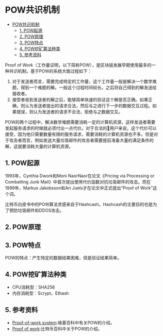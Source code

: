 #  POW共识机制

<!-- TOC -->

- [POW共识机制](#pow%E5%85%B1%E8%AF%86%E6%9C%BA%E5%88%B6)
    - [1. POW起源](#1-pow%E8%B5%B7%E6%BA%90)
    - [2. POW原理](#2-pow%E5%8E%9F%E7%90%86)
    - [3. POW特点](#3-pow%E7%89%B9%E7%82%B9)
    - [4. POW挖矿算法种类](#4-pow%E6%8C%96%E7%9F%BF%E7%AE%97%E6%B3%95%E7%A7%8D%E7%B1%BB)
    - [5. 参考资料](#5-%E5%8F%82%E8%80%83%E8%B5%84%E6%96%99)

<!-- /TOC -->

Proof of Work（工作量证明，以下简称POW），是区块链发展早期使用最多的一种共识机制。基于POW的系统大致过程如下：

1. 对于发送者而言，需要完成特定的工作量，这个工作量一般是解决一个数学难题，得到一个难题的解。一般这个过程时间较长。之后将自己得到的解发送给接收者。
2. 接受者收到发送者的解之后，能够简单快速的验证这个解是否正确。如果正确，则认为发送者提出的请求合法，然后与之进行下一步的数据交互过程。如果错误，则认为发送者的请求不合法，拒绝与之数据交互。

POW的两个过程中，解决数学难题需要消耗一定的计算机资源，这样发送者需要发起服务请求的时候就必须付出一点代价。对于合法的用户来说，这个代价可以接受，因为他只需要数量有限的服务请求，需要消耗的计算机资源也不多。但是对于攻击者而言，例如发送大量垃圾邮件的攻击者需要提前准备大量的满足条件的解，这就要消耗大量的计算机资源。

## 1. POW起源

1993年，Cynthia Dwork和Moni NaorNaor在论文《Pricing via Processing or
Combatting Junk Mail》中首次提出使用代价函数对抗垃圾邮件的攻击。而在1999年，Markus Jakobsson和Ari Juels才在论文中正式提出“Proof of Work”这个词。

比特币白皮书中的POW算法灵感来自于Hashcash。Hashcash的主要目的也是为了预防垃圾邮件和DDOS攻击。

## 2. POW原理

## 3. POW特点

POW的特点：产生特定的数据结果困难，但是验证结果简单。

## 4. POW挖矿算法种类

- CPU消耗型：SHA256
- 内存消耗型：Scrypt，Ethash

## 5. 参考资料

- [Proof-of-work system](https://en.wikipedia.org/wiki/Proof-of-work_system):维基百科中有关POW的介绍。
- [Proof of work](https://en.bitcoin.it/wiki/Proof_of_work):比特币百科中关于POW的介绍。